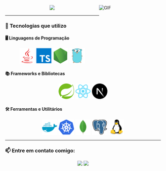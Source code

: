 <img align="right" alt="GIF" src="https://github.com/abhisheknaiidu/abhisheknaiidu/blob/master/code.gif?raw=true" width="200" height="150" />

<div align="center">
  <a href="https://github.com/devmateuscarvalho">
    <img height="180em" src="https://github-readme-stats.vercel.app/api/top-langs/?username=devmateuscarvalho&layout=compact&langs_count=7&theme=dark&hide=css,scss,html,javascript"/>
  </a>
</div>

---

### 🚀 **Tecnologias que utilizo**

#### 🖥️ **Linguagens de Programação**
<div align="center">
  <img src="https://github.com/devicons/devicon/blob/master/icons/java/java-plain.svg" title="Java" alt="Java" width="50" height="50"/>
  <img src="https://raw.githubusercontent.com/devicons/devicon/master/icons/typescript/typescript-plain.svg" title="typescript" alt="typescript" width="50" height="50"/>
  <img src="https://github.com/devicons/devicon/blob/master/icons/nodejs/nodejs-original.svg" title="Node.js" alt="Node.js" width="50" height="50"/>
  <img src="https://github.com/devicons/devicon/blob/master/icons/go/go-original.svg" title="Go" alt="Go" width="50" height="50"/>
</div>

#### 📚 **Frameworks e Bibliotecas**
<div align="center">
  <img src="https://github.com/devicons/devicon/blob/master/icons/spring/spring-original.svg" title="Spring" alt="Spring" width="50" height="50"/>
  <img src="https://raw.githubusercontent.com/devicons/devicon/master/icons/react/react-original.svg" title="React" alt="React" width="50" height="50"/>
  <img src="https://github.com/devicons/devicon/blob/master/icons/nextjs/nextjs-original.svg" title="Next.js" alt="Next.js" width="50" height="50"/>
</div>

#### 🛠️ **Ferramentas e Utilitários**
<div align="center">
  <img src="https://github.com/devicons/devicon/blob/master/icons/docker/docker-plain.svg" title="Docker" alt="Docker" width="50" height="50"/>
  <img src="https://github.com/devicons/devicon/blob/master/icons/kubernetes/kubernetes-plain.svg" title="Kubernetes" alt="Kubernetes" width="50" height="50"/>
    <img src="https://github.com/devicons/devicon/blob/master/icons/mongodb/mongodb-original.svg" title="MongoDB" alt="MongoDB" width="50" height="50"/>
  <img src="https://github.com/devicons/devicon/blob/master/icons/postgresql/postgresql-original.svg" title="postgresql" alt="postgresql" width="50" height="50"/>
  <img src="https://github.com/devicons/devicon/blob/master/icons/linux/linux-original.svg" title="Linux" alt="Linux" width="50" height="50"/>

</div>

---

### 📫 **Entre em contato comigo:**
<div align="center">
  <a href="https://github.com/devmateuscarvalho"><img src="https://img.shields.io/badge/GitHub-%2312100E.svg?style=for-the-badge&logo=github&logoColor=white"/></a>
  <a href="https://www.linkedin.com/in/devmateuscarvalho"><img src="https://img.shields.io/badge/LinkedIn-%230A66C2.svg?style=for-the-badge&logo=linkedin&logoColor=white"/></a>
</div>
